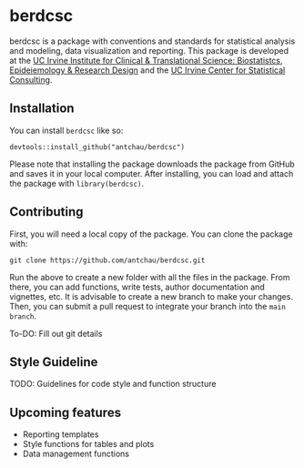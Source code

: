 # berdcsc

berdcsc is a package with conventions and standards for statistical analysis and modeling, data visualization and reporting. This package is developed at the [UC Irvine Institute for Clinical & Translational Science: Biostatistcs, Epideiemology & Research Design](https://www.icts.uci.edu/services/berd1.php) and the [UC Irvine Center for Statistical Consulting](https://statconsulting.uci.edu/).

## Installation


You can install `berdcsc` like so:

```
devtools::install_github("antchau/berdcsc")
```

Please note that installing the package downloads the package from GitHub and saves it in your local computer. After installing, you can load and attach the package with `library(berdcsc)`. 

## Contributing

First, you will need a local copy of the package. You can clone the package with:

```
git clone https://github.com/antchau/berdcsc.git
```

Run the above to create a new folder with all the files in the package. From there, you can add functions, write tests, author documentation and vignettes, etc. It is advisable to create a new branch to make your changes. Then, you can submit a pull request to integrate your branch into the `main branch`.

To-DO: Fill out git details


## Style Guideline

TODO: Guidelines for code style and function structure

## Upcoming features

- Reporting templates
- Style functions for tables and plots
- Data management functions

